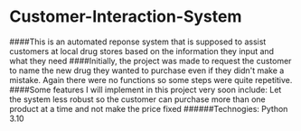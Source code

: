 # Customer-Interaction-System
####This is an automated reponse system that is supposed to assist customers at local drug stores based on the information they input and what they need
####Initially, the project was made to request the customer to name the new drug they wanted to purchase even if they didn't make a mistake. Again there were no functions so some steps were quite repetitive. 
####Some features I will implement in this project very soon include: Let the system less robust so the customer can purchase more than one product at a time and not make the price fixed
######Technogies: Python 3.10
